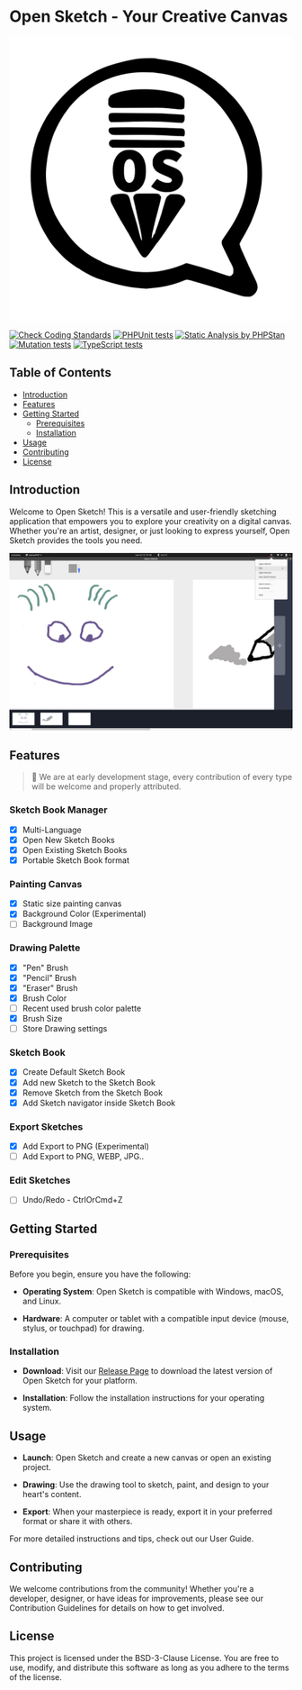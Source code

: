 # Open Sketch - Your Creative Canvas

![Open Sketch Logo](./storage/app/images/open-sketch-logo.png)

[![Check Coding Standards](https://github.com/kpicaza/open-sketch/actions/workflows/coding-standards.yml/badge.svg)](https://github.com/kpicaza/open-sketch/actions/workflows/coding-standards.yml)
[![PHPUnit tests](https://github.com/kpicaza/open-sketch/actions/workflows/phpunit.yml/badge.svg)](https://github.com/kpicaza/open-sketch/actions/workflows/phpunit.yml)
[![Static Analysis by PHPStan](https://github.com/kpicaza/open-sketch/actions/workflows/phpstan.yml/badge.svg)](https://github.com/kpicaza/open-sketch/actions/workflows/phpstan.yml)
[![Mutation tests](https://github.com/kpicaza/open-sketch/actions/workflows/mutation-tests.yml/badge.svg)](https://github.com/kpicaza/open-sketch/actions/workflows/mutation-tests.yml)
[![TypeScript tests](https://github.com/kpicaza/open-sketch/actions/workflows/ts-test.yml/badge.svg)](https://github.com/kpicaza/open-sketch/actions/workflows/ts-test.yml)

## Table of Contents

* [Introduction](#Introduction)
* [Features](#Features)
* [Getting Started](#Getting-Started)
  * [Prerequisites](#Prerequisites)
  * [Installation](#Installation)
* [Usage](#Usage)
* [Contributing](#Contributing)
* [License](#License)

## Introduction

Welcome to Open Sketch! This is a versatile and user-friendly sketching application that empowers you to explore your 
creativity on a digital canvas. Whether you're an artist, designer, or just looking to express yourself, Open Sketch 
provides the tools you need.

![App Screenshot](./storage/app/images/app-screenshot.png)

## Features

> 🚧 We are at early development stage, every contribution of every type will be welcome and properly attributed.

### Sketch Book Manager

* [x] Multi-Language
* [x] Open New Sketch Books
* [x] Open Existing Sketch Books
* [x] Portable Sketch Book format

### Painting Canvas

* [x] Static size painting canvas
* [x] Background Color (Experimental)
* [ ] Background Image

### Drawing Palette

* [x] "Pen" Brush
* [x] "Pencil" Brush
* [x] "Eraser" Brush
* [x] Brush Color
* [ ] Recent used brush color palette
* [x] Brush Size
* [ ] Store Drawing settings

### Sketch Book

* [x] Create Default Sketch Book
* [x] Add new Sketch to the Sketch Book
* [x] Remove Sketch from the Sketch Book
* [x] Add Sketch navigator inside Sketch Book

### Export Sketches

* [x] Add Export to PNG (Experimental)
* [ ] Add Export to PNG, WEBP, JPG..

### Edit Sketches

* [ ] Undo/Redo - CtrlOrCmd+Z

## Getting Started

### Prerequisites

Before you begin, ensure you have the following:

* **Operating System**: Open Sketch is compatible with Windows, macOS, and Linux.

* **Hardware**: A computer or tablet with a compatible input device (mouse, stylus, or touchpad) for drawing.

### Installation

* **Download**: Visit our [Release Page](https://github.com/kpicaza/open-sketch/releases) to download the latest 
version of Open Sketch for your platform.

* **Installation**: Follow the installation instructions for your operating system.

## Usage

* **Launch**: Open Sketch and create a new canvas or open an existing project.

* **Drawing**: Use the drawing tool to sketch, paint, and design to your heart's content.

* **Export**: When your masterpiece is ready, export it in your preferred format or share it with others.

For more detailed instructions and tips, check out our User Guide.

## Contributing

We welcome contributions from the community! Whether you're a developer, designer, or have ideas for improvements,
please see our Contribution Guidelines for details on how to get involved.

## License

This project is licensed under the BSD-3-Clause License. You are free to use, modify, and distribute this software as long 
as you adhere to the terms of the license.
